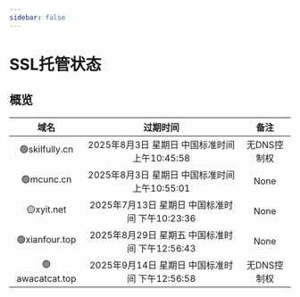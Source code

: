 ```yaml
---
sidebar: false
---
```


# SSL托管状态

## 概览

|域名|过期时间|备注
|:--:|:--:|:--:|
|🟢skilfully.cn|2025年8月3日 星期日 中国标准时间 上午10:45:58|无DNS控制权|
|🟢mcunc.cn|2025年8月3日 星期日 中国标准时间 上午10:55:01|None|
|🟡xyit.net|2025年7月13日 星期日 中国标准时间 下午10:23:36|None|
|🟢xianfour.top|2025年8月29日 星期五 中国标准时间 下午12:56:43|None|
|🟢awacatcat.top|2025年9月14日 星期日 中国标准时间 下午12:56:58|无DNS控制权|